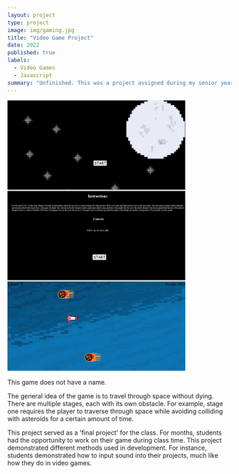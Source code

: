 ```yaml
---
layout: project
type: project
image: img/gaming.jpg
title: "Video Game Project"
date: 2022
published: true
labels:
  - Video Games
  - Javascript
summary: "Unfinished. This was a project assigned during my senior year of high school. Because I was a graduating senior, turning in this project wasn't necessary. This project was created to help students practice using Javascript, as well as HTML/CSS, by giving us the goal to create our own video game."
---
```


<div>
  <img src="starting-screen.png" width = "400" height = "200">
  <img src="instructions.png" width = "400" height = "200">
  <img src="gameplay.png" width = "400" height = "200">
</div>


This game does not have a name. 

The general idea of the game is to travel through space without dying. There are multiple stages, each with
its own obstacle. For example, stage one requires the player to traverse through space while avoiding colliding
with asteroids for a certain amount of time. 

This project served as a 'final project' for the class. For months, students had the opportunity to work on their game during 
class time. This project demonstrated different methods used in development. For instance, students demonstrated how to input sound 
into their projects, much like how they do in video games.
